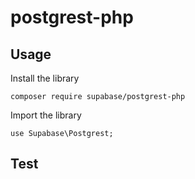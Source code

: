 # postgrest-php
## Usage
Install the library

`composer require supabase/postgrest-php`

Import the library

`use Supabase\Postgrest;`
     

## Test
